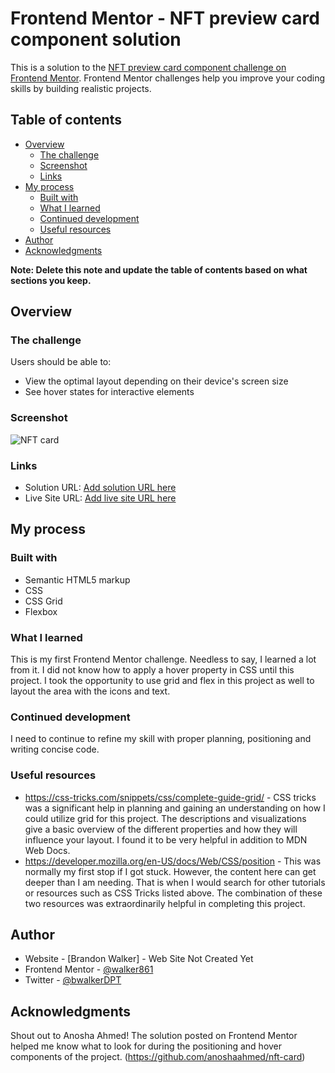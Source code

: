 # Frontend Mentor - NFT preview card component solution

This is a solution to the [NFT preview card component challenge on Frontend Mentor](https://www.frontendmentor.io/challenges/nft-preview-card-component-SbdUL_w0U). Frontend Mentor challenges help you improve your coding skills by building realistic projects.

## Table of contents

- [Overview](#overview)
  - [The challenge](#the-challenge)
  - [Screenshot](#screenshot)
  - [Links](#links)
- [My process](#my-process)
  - [Built with](#built-with)
  - [What I learned](#what-i-learned)
  - [Continued development](#continued-development)
  - [Useful resources](#useful-resources)
- [Author](#author)
- [Acknowledgments](#acknowledgments)

**Note: Delete this note and update the table of contents based on what sections you keep.**

## Overview

### The challenge

Users should be able to:

- View the optimal layout depending on their device's screen size
- See hover states for interactive elements

### Screenshot

![NFT card]("design/nft-card-solution.png")


### Links

- Solution URL: [Add solution URL here](https://your-solution-url.com)
- Live Site URL: [Add live site URL here](https://your-live-site-url.com)

## My process

### Built with

- Semantic HTML5 markup
- CSS
- CSS Grid
- Flexbox

### What I learned

This is my first Frontend Mentor challenge. Needless to say, I learned a lot from it. I did not know how to apply a hover property in CSS until this project. I took the opportunity to use grid and flex in this project as well to layout the area with the icons and text.


### Continued development

I need to continue to refine my skill with proper planning, positioning and writing concise code.


### Useful resources

- https://css-tricks.com/snippets/css/complete-guide-grid/ - CSS tricks was a significant help in planning and gaining an understanding on how I could utilize grid for this project. The descriptions and visualizations give a basic overview of the different properties and how they will influence your layout. I found it to be very helpful in addition to MDN Web Docs.
- https://developer.mozilla.org/en-US/docs/Web/CSS/position - This was normally my first stop if I got stuck. However, the content here can get deeper than I am needing. That is when I would search for other tutorials or resources such as CSS Tricks listed above. The combination of these two resources was extraordinarily helpful in completing this project.


## Author

- Website - [Brandon Walker] - Web Site Not Created Yet
- Frontend Mentor - [@walker861](https://www.frontendmentor.io/profile/walker861)
- Twitter - [@bwalkerDPT](https://www.twitter.com/bwalkerDPT)


## Acknowledgments

Shout out to Anosha Ahmed! The solution posted on Frontend Mentor helped me know what to look for during the positioning and hover components of the project. (https://github.com/anoshaahmed/nft-card)
